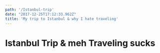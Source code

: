 ```yaml
---
path: '/Istanbul-trip'
date: "2017-12-25T17:12:33.962Z"
title: 'My trip to Istanbul & why I hate traveling'
---
```


# Istanbul Trip & meh Traveling sucks
